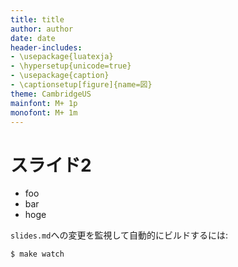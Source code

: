 ```yaml
---
title: title
author: author
date: date 
header-includes:
- \usepackage{luatexja}
- \hypersetup{unicode=true}
- \usepackage{caption}
- \captionsetup[figure]{name=図}
theme: CambridgeUS
mainfont: M+ 1p
monofont: M+ 1m
---
```


# スライド2

- foo
- bar
- hoge

`slides.md`への変更を監視して自動的にビルドするには:

```bash
$ make watch
```

